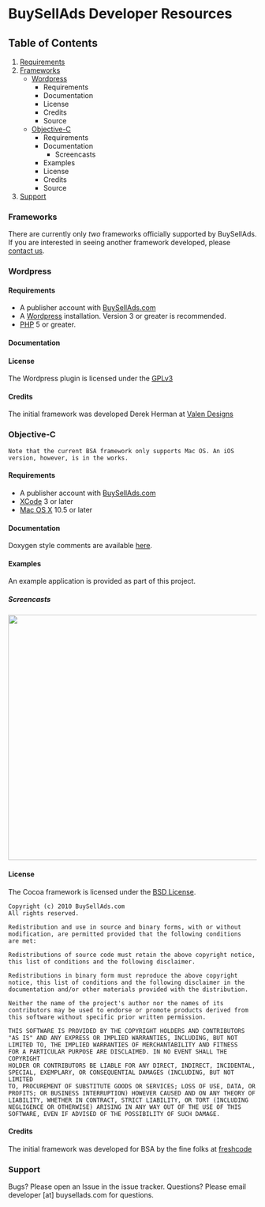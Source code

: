 # BuySellAds Developer Resources


## Table of Contents

1. [Requirements](#requirements "Requirements")
2. [Frameworks](#frameworks "Frameworks") 
	* [Wordpress](#wordpress "Wordpress")
		* Requirements
		* Documentation
		* License
		* Credits
		* Source
	* [Objective-C](#cocoa "Objective-C")
		* Requirements
		* Documentation
			* Screencasts
		* Examples
		* License
		* Credits
		* Source
3. [Support](#support "Support")


### <a name="frameworks">Frameworks</a>
There are currently only *two* frameworks officially supported by BuySellAds. If you are interested in seeing another framework developed, please [contact us](#support).

### <a name="wordpress">Wordpress</a>

#### Requirements
* A publisher account with [BuySellAds.com](http://www.buysellads.com)
* A [Wordpress](http://www.wordpress.org) installation. Version 3 or greater is recommended.
* [PHP](http://www.php.net) 5 or greater.

#### Documentation


#### License
The Wordpress plugin is licensed under the [GPLv3](http://www.gnu.org/licenses/gpl-3.0.html)

#### Credits
The initial framework was developed Derek Herman at [Valen Designs](http://valendesigns.com/)

### <a name="cocoa">Objective-C</a>
	Note that the current BSA framework only supports Mac OS. An iOS version, however, is in the works.

#### Requirements
* A publisher account with [BuySellAds.com](http://www.buysellads.com)
* [XCode](http://developer.apple.com) 3 or later
* [Mac OS X](http://www.apple.com/macosx/) 10.5 or later

#### Documentation
Doxygen style comments are available [here](http://developer.buysellads.com/cocoa/html).

#### Examples
An example application is provided as part of this project.

##### Screencasts
<script src="http://www.apple.com/library/quicktime/2.0/scripts/prototype.js" language="JavaScript" type="text/javascript"></script>
<script src="http://www.apple.com/library/quicktime/2.0/scripts/qtp_poster.js" language="JavaScript" type="text/javascript"></script>
<link href="http://www.apple.com/library/quicktime/2.0/stylesheets/qtp_poster.css" rel="StyleSheet" type="text/css" />
<a href="http://developer.buysellads.com/media/BSAScreencast.mov" rel="qtposter" jscontroller="false">
	<img src="http://developer.buysellads.com/media/BSAScreencast.jpg" width="726" height="496"/>
</a>

#### License
The Cocoa framework is licensed under the [BSD License](http://www.opensource.org/licenses/bsd-license.php).

	Copyright (c) 2010 BuySellAds.com
	All rights reserved.

	Redistribution and use in source and binary forms, with or without
	modification, are permitted provided that the following conditions
	are met:

	Redistributions of source code must retain the above copyright notice,
	this list of conditions and the following disclaimer.

	Redistributions in binary form must reproduce the above copyright
	notice, this list of conditions and the following disclaimer in the
	documentation and/or other materials provided with the distribution.

	Neither the name of the project's author nor the names of its
	contributors may be used to endorse or promote products derived from
	this software without specific prior written permission.

	THIS SOFTWARE IS PROVIDED BY THE COPYRIGHT HOLDERS AND CONTRIBUTORS
	"AS IS" AND ANY EXPRESS OR IMPLIED WARRANTIES, INCLUDING, BUT NOT
	LIMITED TO, THE IMPLIED WARRANTIES OF MERCHANTABILITY AND FITNESS
	FOR A PARTICULAR PURPOSE ARE DISCLAIMED. IN NO EVENT SHALL THE COPYRIGHT
	HOLDER OR CONTRIBUTORS BE LIABLE FOR ANY DIRECT, INDIRECT, INCIDENTAL,
	SPECIAL, EXEMPLARY, OR CONSEQUENTIAL DAMAGES (INCLUDING, BUT NOT LIMITED
	TO, PROCUREMENT OF SUBSTITUTE GOODS OR SERVICES; LOSS OF USE, DATA, OR
	PROFITS; OR BUSINESS INTERRUPTION) HOWEVER CAUSED AND ON ANY THEORY OF
	LIABILITY, WHETHER IN CONTRACT, STRICT LIABILITY, OR TORT (INCLUDING
	NEGLIGENCE OR OTHERWISE) ARISING IN ANY WAY OUT OF THE USE OF THIS
	SOFTWARE, EVEN IF ADVISED OF THE POSSIBILITY OF SUCH DAMAGE.

#### Credits
The initial framework was developed for BSA by the fine folks at [freshcode](http://madefresh.ca/)


### <a name="support">Support</a>
Bugs? Please open an Issue in the issue tracker.
Questions? Please email developer [at] buysellads.com for questions.
